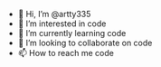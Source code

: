 - 👋 Hi, I’m @artty335
- 👀 I’m interested in code
- 🌱 I’m currently learning code
- 💞️ I’m looking to collaborate on code
- 📫 How to reach me code

<!---
artty335/artty335 is a ✨ special ✨ repository because its `README.md` (this file) appears on your GitHub profile.
You can click the Preview link to take a look at your changes.
--->

